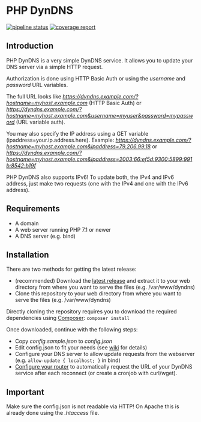 # PHP DynDNS

[![pipeline status](https://gitlab.com/Programie/PHPDynDNS/badges/master/pipeline.svg)](https://gitlab.com/Programie/PHPDynDNS/commits/master)
[![coverage report](https://gitlab.com/Programie/PHPDynDNS/badges/master/coverage.svg)](https://gitlab.com/Programie/PHPDynDNS/commits/master)
## Introduction

PHP DynDNS is a very simple DynDNS service. It allows you to update your DNS server via a simple HTTP request.

Authorization is done using HTTP Basic Auth or using the *username* and *password* URL variables.

The full URL looks like *https://dyndns.example.com/?hostname=myhost.example.com* (HTTP Basic Auth) or *https://dyndns.example.com/?hostname=myhost.example.com&username=myuser&password=mypassword* (URL variable auth).

You may also specify the IP address using a GET variable (ipaddress=your.ip.address.here). Example: *https://dyndns.example.com/?hostname=myhost.example.com&ipaddress=79.206.99.18* or *https://dyndns.example.com/?hostname=myhost.example.com&ipaddress=2003:66:ef5d:9300:5899:991b:8542:b19f*

PHP DynDNS also supports IPv6! To update both, the IPv4 and IPv6 address, just make two requests (one with the IPv4 and one with the IPv6 address).

## Requirements

   * A domain
   * A web server running PHP 7.1 or newer
   * A DNS server (e.g. bind)

## Installation

There are two methods for getting the latest release:

* (recommended) Download the [latest release](https://gitlab.com/Programie/PHPDynDNS/tags) and extract it to your web directory from where you want to serve the files (e.g. /var/www/dyndns)
* Clone this repository to your web directory from where you want to serve the files (e.g. /var/www/dyndns)

Directly cloning the repository requires you to download the required dependencies using [Composer](https://getcomposer.org): `composer install`

Once downloaded, continue with the following steps:

* Copy *config.sample.json* to *config.json*
* Edit config.json to fit your needs (see [wiki](https://gitlab.com/Programie/PHPDynDNS/wikis/Configuration) for details)
* Configure your DNS server to allow update requests from the webserver (e.g. `allow-update { localhost; }` in bind)
* [Configure your router](https://gitlab.com/Programie/PHPDynDNS/wikis/Configure-your-router) to automatically request the URL of your DynDNS service after each reconnect (or create a cronjob with curl/wget).

## Important

   Make sure the config.json is not readable via HTTP! On Apache this is already done using the *.htaccess* file.
